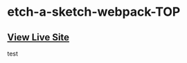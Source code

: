 # etch-a-sketch-webpack-TOP

## [View Live Site](https://carlin-mitchell.github.io/etch-a-sketch-webpack-TOP/)

test
